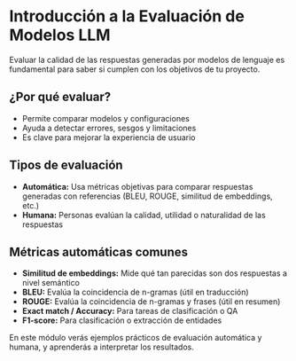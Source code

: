 # Introducción a la Evaluación de Modelos LLM

Evaluar la calidad de las respuestas generadas por modelos de lenguaje es fundamental para saber si cumplen con los objetivos de tu proyecto.

## ¿Por qué evaluar?
- Permite comparar modelos y configuraciones
- Ayuda a detectar errores, sesgos y limitaciones
- Es clave para mejorar la experiencia de usuario

## Tipos de evaluación
- **Automática:** Usa métricas objetivas para comparar respuestas generadas con referencias (BLEU, ROUGE, similitud de embeddings, etc.)
- **Humana:** Personas evalúan la calidad, utilidad o naturalidad de las respuestas

## Métricas automáticas comunes
- **Similitud de embeddings:** Mide qué tan parecidas son dos respuestas a nivel semántico
- **BLEU:** Evalúa la coincidencia de n-gramas (útil en traducción)
- **ROUGE:** Evalúa la coincidencia de n-gramas y frases (útil en resumen)
- **Exact match / Accuracy:** Para tareas de clasificación o QA
- **F1-score:** Para clasificación o extracción de entidades

En este módulo verás ejemplos prácticos de evaluación automática y humana, y aprenderás a interpretar los resultados. 